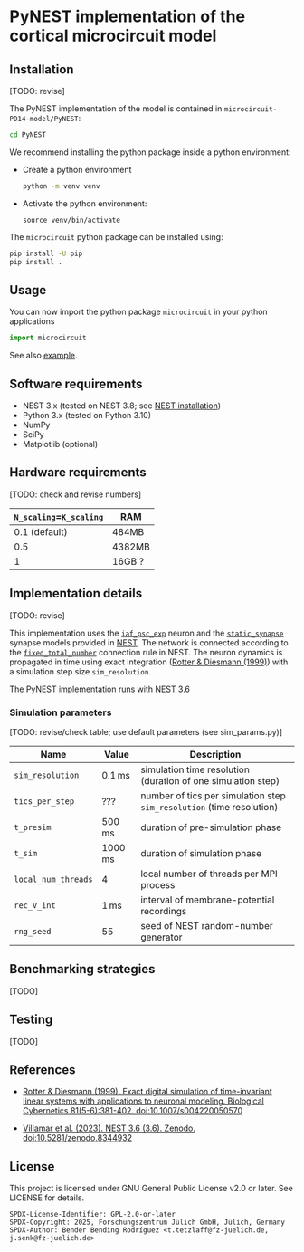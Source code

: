 # PyNEST implementation of the cortical microcircuit model 

## Installation

[TODO: revise]

The PyNEST implementation of the model is contained in `microcircuit-PD14-model/PyNEST`:
  ```bash
  cd PyNEST
  ```

We recommend installing the python package inside a python environment:
- Create a python environment
  ```bash
  python -m venv venv
  ```
- Activate the python environment:
  ```
  source venv/bin/activate
  ```

The `microcircuit` python package can be installed using:
  ```bash
  pip install -U pip
  pip install .
  ```

## Usage

You can now import the python package `microcircuit` in your python applications

```python
import microcircuit
```
See also [example](examples/run_microcircuit.py).
  
## Software requirements

- NEST 3.x (tested on NEST 3.8; see [NEST installation](https://nest-simulator.readthedocs.io/en/stable/installation))
- Python 3.x (tested on Python 3.10)
- NumPy
- SciPy
- Matplotlib (optional)

## Hardware requirements

[TODO: check and revise numbers]

| `N_scaling`=`K_scaling`   | RAM    |
|---------------------------|--------|
| 0.1 (default)             |  484MB |
| 0.5                       | 4382MB |
| 1                         | 16GB ?  |

## Implementation details

[TODO: revise]

This implementation uses the [`iaf_psc_exp`](https://nest-simulator.readthedocs.io/en/v3.6/models/iaf_psc_exp.html) neuron and the [`static_synapse`](https://nest-simulator.readthedocs.io/en/v3.6/models/static_synapse.html) synapse models provided in [NEST]. The network is connected according to the [`fixed_total_number`](https://nest-simulator.readthedocs.io/en/v3.6/synapses/connection_management.html#rule-fixed-total-number) connection rule in NEST. The neuron dynamics is propagated in time using exact integration ([Rotter & Diesmann (1999)]) with a simulation step size `sim_resolution`.

The PyNEST implementation runs with [NEST 3.6](https://github.com/nest/nest-simulator.git)

### Simulation parameters

[TODO: revise/check table; use default parameters (see sim_params.py)]

| Name | Value | Description |
|--|--|--|
| `sim_resolution` | $`0.1\,\text{ms}`$ | simulation time resolution (duration of one simulation step) |
| `tics_per_step` | $`???`$ | number of tics per simulation step `sim_resolution` (time resolution) |
| `t_presim` | $`500\,\text{ms}`$| duration of pre-simulation phase |
| `t_sim` | $`1000\,\text{ms}`$| duration of simulation phase |
| `local_num_threads` | $`4`$ | local number of threads per MPI process |
| `rec_V_int` | $`1\,\text{ms}`$ | interval of membrane-potential recordings |
| `rng_seed` | $`55`$ | seed of NEST random-number generator |

## Benchmarking strategies

[TODO]

## Testing

[TODO]

## References

[Rotter & Diesmann (1999)]: #Rotter99_381
<a name="Rotter99_381"></a>
* [Rotter & Diesmann (1999). Exact digital simulation of time-invariant linear systems with applications to neuronal modeling. Biological Cybernetics 81(5-6):381-402. doi:10.1007/s004220050570](https://doi.org/10.1007/s004220050570)

[NEST]: #NEST
<a name="NEST"></a>
* [Villamar et al. (2023). NEST 3.6 (3.6). Zenodo. doi:10.5281/zenodo.8344932](https://doi.org/10.5281/zenodo.8344932)

License
-------

This project is licensed under GNU General Public License v2.0 or later.
See LICENSE for details.

```
SPDX-License-Identifier: GPL-2.0-or-later
SPDX-Copyright: 2025, Forschungszentrum Jülich GmbH, Jülich, Germany
SPDX-Author: Bender Bending Rodríguez <t.tetzlaff@fz-juelich.de, j.senk@fz-juelich.de>
```
